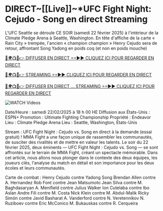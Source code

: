 # DIRECT~[[Live]]~*UFC Fight Night: Cejudo - Song en direct Streaming #

L'UFC Seattle se déroule CE SOIR (samedi 22 février 2025) à l'intérieur de la Climate Pledge Arena à Seattle, Washington. En tête d'affiche de la carte « Rain City » trempée, l'ancien « champion champion » Henry Cejudo sera de retour, affrontant Song Yadong en poids coq (et non en poids mouche)

[🔴🌍📺📱👉 DIFFUSER EN DIRECT ==►► CLIQUEZ ICI POUR REGARDER EN DIRECT](https://t.co/NjkDHeOElj)

[🔴🌍📺📱👉 STREAMING ==►► CLIQUEZ ICI POUR REGARDER EN DIRECT](https://t.co/NjkDHeOElj)

[🔴🌍📺📱👉 DIFFUSER EN DIRECT ... STREAMING ==►► CLIQUEZ ICI POUR REGARDER EN DIRECT](https://t.co/NjkDHeOElj)

<a href="https://t.co/NjkDHeOElj" rel="nofollow" data-target="animated-image.originalLink"><img src="https://camo.githubusercontent.com/8a4f000d20f83aca3bf7ec5f350d767afa0574a8a352519fd8cfa583a6f93a33/68747470733a2f2f692e696d6775722e636f6d2f644a486b345a712e676966" alt="WATCH Videos" data-canonical-src="https://i.imgur.com/dJHk4Zq.gif" style="max-width: 100%; display: inline-block;" data-target="animated-image.originalImage"></a>

Date/Heure : samedi 22/02/2025 à 18 h 00 HE
Diffusion aux États-Unis : ESPN+
Promotion : Ultimate Fighting Championship
Propriété : Endeavor
Lieu : Climate Pledge Arena
Lieu : Seattle, Washington, États-Unis

Stream : UFC Fight Night : Cejudo vs. Song en direct à la demande (essai gratuit) !
MMA Fight a une façon unique de rassembler les communautés, de susciter des rivalités et de mettre en valeur
les talents. Le soir du 22 février 2025, deux éminents — UFC Fight Night : Cejudo vs. Song —
se sont affrontés sur le terrain de MMA Fight, créant un spectacle mémorable. Dans cet article, nous allons nous plonger
dans le contexte des deux équipes, les joueurs clés, l'analyse du match en détail et son
importance pour les deux écoles et leurs communautés.

Carte de combat :
Henry Cejudo contre Yadong Song
Brendan Allen contre A. Hernandez
Rob Font contre Jean Matsumoto
Jean Silva contre M. Baghdasaryan
A. Menifield contre Julius Walker
Ion Cutelaba contre Ibo Aslan
Andre Fili contre M. Costa
Nick Klein contre M. Abdul-Malik
Ricky Simón contre Javid Basharat
A. Vanderford contre N. Veretennikov
N. Ruziboev contre Eric McConico
M. Bukauskas contre R. Cerqueira
